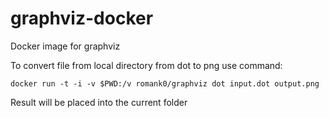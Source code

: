 # graphviz-docker
Docker image for graphviz

To convert file from local directory from dot to png use command:

```
docker run -t -i -v $PWD:/v romank0/graphviz dot input.dot output.png
```

Result will be placed into the current folder
